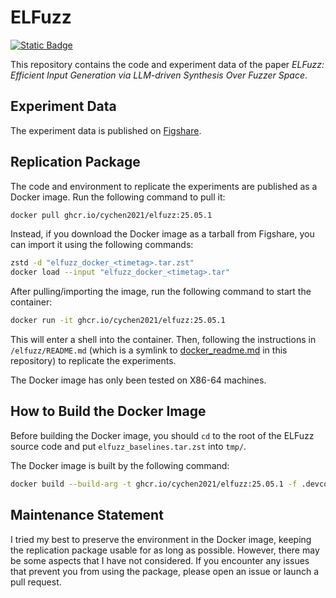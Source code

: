 # ELFuzz

[![Static Badge](https://img.shields.io/badge/Artifact_DOI-10.6084%2Fm9.figshare.29177162-green)](https://doi.org/10.6084/m9.figshare.29177162)

This repository contains the code and experiment data of the paper *ELFuzz: Efficient Input Generation via LLM-driven Synthesis Over Fuzzer Space*.

## Experiment Data

The experiment data is published on [Figshare](https://doi.org/10.6084/m9.figshare.29177162).

## Replication Package

The code and environment to replicate the experiments are published as a Docker image. Run the following command to pull it:

```bash
docker pull ghcr.io/cychen2021/elfuzz:25.05.1
```

Instead, if you download the Docker image as a tarball from Figshare, you can import it using the following commands:

```bash
zstd -d "elfuzz_docker_<timetag>.tar.zst"
docker load --input "elfuzz_docker_<timetag>.tar"
```

After pulling/importing the image, run the following command to start the container:

```bash
docker run -it ghcr.io/cychen2021/elfuzz:25.05.1
```

This will enter a shell into the container. Then, following the instructions in `/elfuzz/README.md` (which is a symlink to [docker_readme.md](docker_readme.md) in this repository) to replicate the experiments.

The Docker image has only been tested on X86-64 machines.

## How to Build the Docker Image

Before building the Docker image, you should `cd` to the root of the ELFuzz source code and put `elfuzz_baselines.tar.zst` into `tmp/`.

The Docker image is built by the following command:

```bash
docker build --build-arg -t ghcr.io/cychen2021/elfuzz:25.05.1 -f .devcontainer/Dockerfile --target publish .
```

## Maintenance Statement

I tried my best to preserve the environment in the Docker image, keeping the replication package usable for as long as possible. However, there may be some aspects that I have not considered. If you encounter any issues that prevent you from using the package, please open an issue or launch a pull request.
